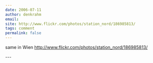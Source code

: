 ```yaml
---
date: 2006-07-11
author: denkrahm
email: 
site: http://www.flickr.com/photos/station_nord/186985813/
tags: comment
permalink: false
---
```


<p>
same in Wien <a href="http://www.flickr.com/photos/station_nord/186985813/">http://www.flickr.com/photos/station_nord/186985813/</a>
</p>
---